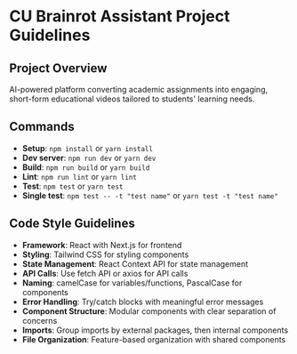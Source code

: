 # CU Brainrot Assistant Project Guidelines

## Project Overview
AI-powered platform converting academic assignments into engaging, short-form educational videos tailored to students' learning needs.

## Commands
- **Setup**: `npm install` or `yarn install`
- **Dev server**: `npm run dev` or `yarn dev`
- **Build**: `npm run build` or `yarn build`
- **Lint**: `npm run lint` or `yarn lint`
- **Test**: `npm test` or `yarn test`
- **Single test**: `npm test -- -t "test name"` or `yarn test -t "test name"`

## Code Style Guidelines
- **Framework**: React with Next.js for frontend
- **Styling**: Tailwind CSS for styling components
- **State Management**: React Context API for state management
- **API Calls**: Use fetch API or axios for API calls
- **Naming**: camelCase for variables/functions, PascalCase for components
- **Error Handling**: Try/catch blocks with meaningful error messages
- **Component Structure**: Modular components with clear separation of concerns
- **Imports**: Group imports by external packages, then internal components
- **File Organization**: Feature-based organization with shared components